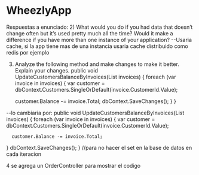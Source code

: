 # WheezlyApp



Respuestas a enunciado:
2) What would you do if you had data that doesn’t change often but it’s used pretty much all
the time? Would it make a difference if you have more than one instance of your
application?
--Usaria cache, si la app tiene mas de una instancia usaria cache distribuido como redis por ejemplo

3) Analyze the following method and make changes to make it better. Explain your
changes.
public void UpdateCustomersBalanceByInvoices(List<Invoice> invoices)
{
   foreach (var invoice in invoices)
   {
      var customer = dbContext.Customers.SingleOrDefault(invoice.CustomerId.Value);

      customer.Balance -= invoice.Total;
      dbContext.SaveChanges();
   }
}

--lo cambiaria por:
public void UpdateCustomersBalanceByInvoices(List<Invoice> invoices)
{
   foreach (var invoice in invoices)
   {
      var customer = dbContext.Customers.SingleOrDefault(invoice.CustomerId.Value);

      customer.Balance -= invoice.Total;
      
   }
   dbContext.SaveChanges();
}
//para no hacer el set en la base de datos en cada iteracion


4 se agrega un OrderController para mostrar el codigo
